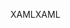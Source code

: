 <span data-ttu-id="d3ee5-101">XAML</span><span class="sxs-lookup"><span data-stu-id="d3ee5-101">XAML</span></span>